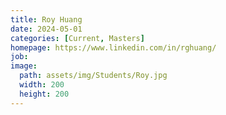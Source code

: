 ```yaml
---
title: Roy Huang
date: 2024-05-01
categories: [Current, Masters]
homepage: https://www.linkedin.com/in/rghuang/
job: 
image:
  path: assets/img/Students/Roy.jpg
  width: 200
  height: 200
---
```


